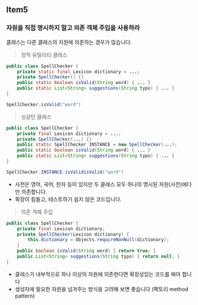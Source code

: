 ## Item5
### 자원을 직접 명시하지 말고 의존 객체 주입을 사용하라

클래스는 다른 클래스의 자원에 의존하는 경우가 많습니다.
> 정적 유틸리티 클래스
```java
public class SpellChecker {
    private static final Lexicon dictionary = ...;
    private SpellChecker() {}
    public static boolean isValid(String word) { ... }
    public static List<String> suggestions(String typo) { ... }
}

SpellChecker.isValid("word")
```

> 싱글턴 클래스
```java
public class SpellChecker {
    private final Lexicon dictionary = ...;
    private SpellChecker(...) {}
    public static SpellChecker INSTANCE = new SpellChecker(...);
    public static boolean isValid(String word) { ... }
    public static List<String> suggestions(String typo) { ... }
}

SpellChecker.INSTANCE.isValidisValid("word")
```

- 사전은 영어, 국어, 한자 등이 있지만 두 클래스 모두 하나의 명시된 자원(사전)에다만 의존합니다.
- 확장이 힘들고, 테스트하기 쉽지 않은 코드입니다.

> 의존 객체 주입
```java
public class SpellChecker {
    private final Lexicon dictionary;
    private SpellChecker(Lexicon dictionary) {
        this.dictionary = Objects.requireNonNull(dictionary);
    }
    public boolean isValid(String word) { return true; }
    public List<String> suggestions(String typo) { return null; }
}
```
- 클래스가 내부적으로 하나 이상의 자원에 의존한다면 확장성있는 코드를 짜야 합니다
- 생성자에 필요한 자원을 넘겨주는 방식을 고려해 보면 좋습니다 (팩토리 method pattern)